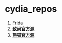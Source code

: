 # cydia_repos

1. [Frida](cydia://url/https://cydia.saurik.com/api/share#?source=https://build.frida.re/) 
2. [**致尚官方源**](cydia://url/https://cydia.saurik.com/api/share#?source=https://apt.zscool.net/) 
3. [**熊猫官方源**](cydia://url/https://cydia.saurik.com/api/share#?source=https://repo.6666.mba/) 
